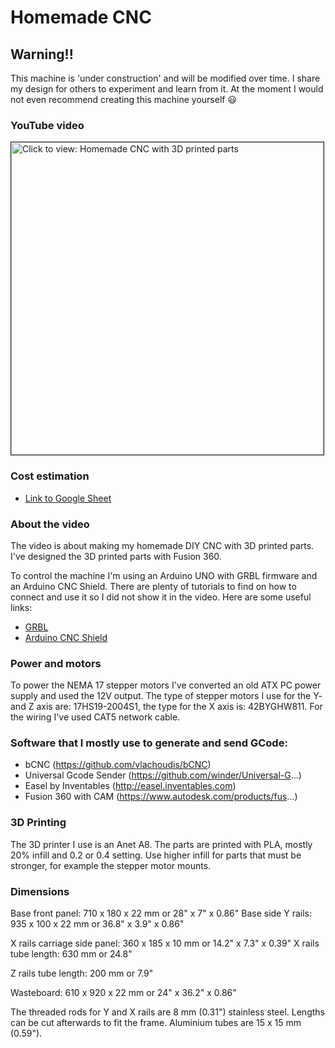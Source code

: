# Homemade CNC

## Warning!!

This machine is 'under construction' and will be modified over time. I share my design for others to experiment and learn from it. At the moment I would not even recommend creating this machine yourself :smiley:

### YouTube video

<a href="https://youtu.be/CDPI4gFxyAQ" target="_blank"><img src="https://img.youtube.com/vi/CDPI4gFxyAQ/0.jpg" 
alt="Click to view: Homemade CNC with 3D printed parts" width="500" border="1" /></a>

### Cost estimation

* [Link to Google Sheet](https://docs.google.com/spreadsheets/d/e/2PACX-1vRAYMiPSLNSFAx9bK11CHd6tc-5phIbJY1AtSAjcyATRbZvdDSyTKB5_P1hYdHO0VamVOjqQyz4cLyY/pubhtml?gid=0&single=true "Link to Google Sheet")

### About the video
The video is about making my homemade DIY CNC with 3D printed parts. I've designed the 3D printed parts with Fusion 360. 

To control the machine I'm using an Arduino UNO with GRBL firmware and an Arduino CNC Shield. There are plenty of tutorials to find on how to connect and use it so I did not show it in the video. Here are some useful links:

* [GRBL](https://github.com/gnea/grbl)
* [Arduino CNC Shield](https://blog.protoneer.co.nz/arduino-cnc-shield/)

### Power and motors

To power the NEMA 17 stepper motors I've converted an old ATX PC power supply and used the 12V output. The type of stepper motors I use for the Y- and Z axis are: 17HS19-2004S1, the type for the X axis is: 42BYGHW811. For the wiring I've used CAT5 network cable.

### Software that I mostly use to generate and send GCode:

* bCNC (https://github.com/vlachoudis/bCNC)
* Universal Gcode Sender (https://github.com/winder/Universal-G...)
* Easel by Inventables (http://easel.inventables.com)
* Fusion 360 with CAM (https://www.autodesk.com/products/fus...)

### 3D Printing

The 3D printer I use is an Anet A8. The parts are printed with PLA, mostly 20% infill and 0.2 or 0.4 setting. Use higher infill for parts that must be stronger, for example the stepper motor mounts.

### Dimensions

Base front panel: 710 x 180 x 22 mm or 28" x 7" x 0.86"
Base side Y rails: 935 x 100 x 22 mm or 36.8" x 3.9" x 0.86"

X rails carriage side panel: 360 x 185 x 10 mm or 14.2" x 7.3" x 0.39"
X rails tube length: 630 mm or 24.8"

Z rails tube length: 200 mm or 7.9"

Wasteboard: 610 x 920 x 22 mm or 24" x 36.2" x 0.86"

The threaded rods for Y and X rails are 8 mm (0.31") stainless steel. Lengths can be cut afterwards to fit the frame. Aluminium tubes are 15 x 15 mm (0.59").
